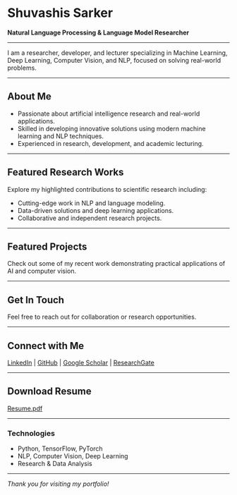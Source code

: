 # Shuvashis Sarker

**Natural Language Processing & Language Model Researcher**

---

I am a researcher, developer, and lecturer specializing in Machine Learning, Deep Learning, Computer Vision, and NLP, focused on solving real-world problems.

---

## About Me

- Passionate about artificial intelligence research and real-world applications.
- Skilled in developing innovative solutions using modern machine learning and NLP techniques.
- Experienced in research, development, and academic lecturing.

---

## Featured Research Works

Explore my highlighted contributions to scientific research including:

- Cutting-edge work in NLP and language modeling.
- Data-driven solutions and deep learning applications.
- Collaborative and independent research projects.

---

## Featured Projects

Check out some of my recent work demonstrating practical applications of AI and computer vision.

---

## Get In Touch

Feel free to reach out for collaboration or research opportunities.

---

## Connect with Me

[LinkedIn](https://www.linkedin.com/in/shuvashisofficial) | [GitHub](https://github.com/shuvashisofficial) | [Google Scholar](https://scholar.google.com/citations?user=1Rl7QUIAAAAJ&hl=en) | [ResearchGate](https://www.researchgate.net/profile/Shuvashis-Sarker)

---

## Download Resume

[Resume.pdf](./public/resume.pdf)

---

### Technologies

- Python, TensorFlow, PyTorch
- NLP, Computer Vision, Deep Learning
- Research & Data Analysis

---

*Thank you for visiting my portfolio!*
